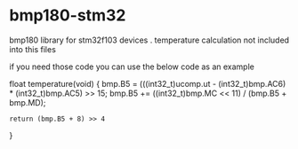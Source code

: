 # bmp180-stm32

bmp180 library for stm32f103 devices . 
temperature calculation not included into this files 

if you need those code you can use the below code as an example

float temperature(void)
{
  bmp.B5  = (((int32_t)ucomp.ut - (int32_t)bmp.AC6) * (int32_t)bmp.AC5) >> 15;
	bmp.B5 += ((int32_t)bmp.MC << 11) / (bmp.B5 + bmp.MD);

	return (bmp.B5 + 8) >> 4
}

